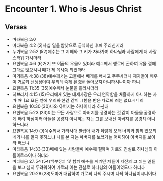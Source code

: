 #  Encounter 1. Who is Jesus Christ

## Verses
- 마태복음 2:0 
- 마태복음 4:2 (2)사십 일을 밤낮으로 금식하신 후에 주리신지라
- 누가복음 2:52 (52)예수는 그 지혜와 그 키가 자라가며 하나님과 사람에게 더 사랑스러워 가시더라
- 요한복음 4:6 (6)거기 또 야곱의 우물이 있더라 예수께서 행로에 곤하여 우물 곁에 그대로 앉으시니 때가 제 육시쯤 되었더라
- 마가복음 4:38 (38)예수께서는 고물에서 베개를 베시고 주무시더니 제자들이 깨우며 가로되 선생님이여 우리의 죽게 된것을 돌아보지 아니하시나이까 하니
- 요한복음 11:35 (35)예수께서 눈물을 흘리시더라
- 히브리서 4:15 (15)우리에게 있는 대제사장은 우리 연약함을 체휼하지 아니하는 자가 아니요 모든 일에 우리와 한결 같이 시험을 받은 자로되 죄는 없으시니라
- 요한복음 10:30 (30)나와 아버지는 하나이니라 하신대
- 요한복음 5:23 (23)이는 모든 사람으로 아버지를 공경하는 것 같이 아들을 공경하게 하려 하심이라 아들을 공경치 아니하는 자는 그를 보내신 아버지를 공경치 아니하느니라
- 요한복음 14:9 (9)예수께서 가라사대 빌립아 내가 이렇게 오래 너희와 함께 있으되 네가 나를 알지 못하느냐 나를 본 자는 아버지를 보았거늘 어찌하여 아버지를 보이라 하느냐
- 마태복음 14:33 (33)배에 있는 사람들이 예수께 절하며 가로되 진실로 하나님의 아들이로소이다 하더라
- 마태복음 27:54 (54)백부장과 및 함께 예수를 지키던 자들이 지진과 그 되는 일들을 보고 심히 두려워하여 가로되 이는 진실로 하나님의 아들이었도다 하더라
- 요한복음 20:28 (28)도마가 대답하여 가로되 나의 주시며 나의 하나님이시니이다
